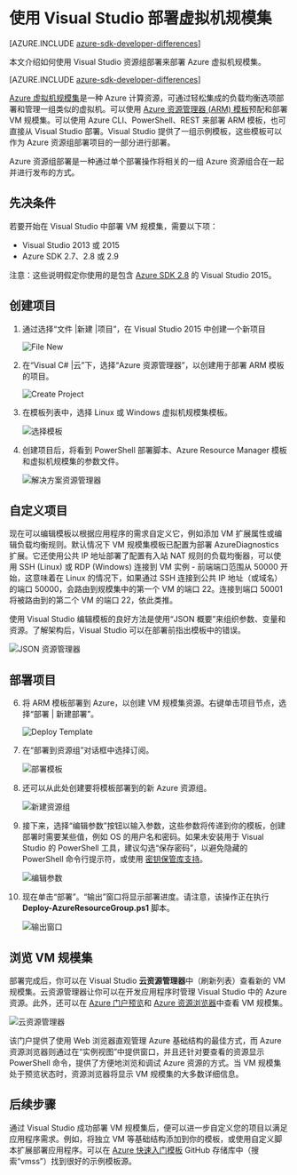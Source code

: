 <properties
	pageTitle="使用 Visual Studio 部署虚拟机规模集 | Azure"
	description="使用 Visual Studio 和 Resource Manager 模板部署虚拟机规模集"
	services="virtual-machine-scale-sets"
	documentationCenter=""
	authors="gbowerman"
	manager="timlt"
	editor=""
	tags="azure-resource-manager"/>  


<tags
	ms.service="virtual-machine-scale-sets"
	ms.workload="na"
	ms.tgt_pltfrm="na"
	ms.devlang="na"
	ms.topic="article"
	ms.date="06/13/2016"
	wacn.date="03/06/2017"
	ms.author="guybo"/>

# 使用 Visual Studio 部署虚拟机规模集

[AZURE.INCLUDE [azure-sdk-developer-differences](../../includes/azure-sdk-developer-differences.md)]

本文介绍如何使用 Visual Studio 资源组部署来部署 Azure 虚拟机规模集。

[AZURE.INCLUDE [azure-sdk-developer-differences](../../includes/azure-visual-studio-login-guide.md)]

[Azure 虚拟机规模集](https://azure.microsoft.com/blog/azure-vm-scale-sets-public-preview/)是一种 Azure 计算资源，可通过轻松集成的负载均衡选项部署和管理一组类似的虚拟机。可以使用 [Azure 资源管理器 (ARM) 模板](https://github.com/Azure/azure-quickstart-templates)预配和部署 VM 规模集。可以使用 Azure CLI、PowerShell、REST 来部署 ARM 模板，也可直接从 Visual Studio 部署。Visual Studio 提供了一组示例模板，这些模板可以作为 Azure 资源组部署项目的一部分进行部署。

Azure 资源组部署是一种通过单个部署操作将相关的一组 Azure 资源组合在一起并进行发布的方式。

## 先决条件

若要开始在 Visual Studio 中部署 VM 规模集，需要以下项：

- Visual Studio 2013 或 2015
- Azure SDK 2.7、2.8 或 2.9

注意：这些说明假定你使用的是包含 [Azure SDK 2.8](https://azure.microsoft.com/blog/announcing-the-azure-sdk-2-8-for-net/) 的 Visual Studio 2015。

## 创建项目

1. 通过选择“文件 |新建 |项目”，在 Visual Studio 2015 中创建一个新项目

	![File New][file_new]

2. 在“Visual C# |云”下，选择“Azure 资源管理器”，以创建用于部署 ARM 模板的项目。

	![Create Project][create_project]

3.  在模板列表中，选择 Linux 或 Windows 虚拟机规模集模板。

	![选择模板][select_Template]

4. 创建项目后，将看到 PowerShell 部署脚本、Azure Resource Manager 模板和虚拟机规模集的参数文件。

	![解决方案资源管理器][solution_explorer]  


## 自定义项目

现在可以编辑模板以根据应用程序的需求自定义它，例如添加 VM 扩展属性或编辑负载均衡规则。默认情况下 VM 规模集模板已配置为部署 AzureDiagnostics 扩展。它还使用公共 IP 地址部署了配置有入站 NAT 规则的负载均衡器，可以使用 SSH (Linux) 或 RDP (Windows) 连接到 VM 实例 - 前端端口范围从 50000 开始，这意味着在 Linux 的情况下，如果通过 SSH 连接到公共 IP 地址（或域名）的端口 50000，会路由到规模集中的第一个 VM 的端口 22。连接到端口 50001 将被路由到的第二个 VM 的端口 22，依此类推。

 使用 Visual Studio 编辑模板的良好方法是使用“JSON 概要”来组织参数、变量和资源。了解架构后，Visual Studio 可以在部署前指出模板中的错误。

![JSON 资源管理器][json_explorer]  


## 部署项目

6. 将 ARM 模板部署到 Azure，以创建 VM 规模集资源。右键单击项目节点，选择“部署 | 新建部署”。

	![Deploy Template][5deploy_Template]

7. 在“部署到资源组”对话框中选择订阅。

	![部署模板][6deploy_Template]

8. 还可以从此处创建要将模板部署到的新 Azure 资源组。

	![新建资源组][new_resource]

9. 接下来，选择“编辑参数”按钮以输入参数，这些参数将传递到你的模板，创建部署时需要某些值，例如 OS 的用户名和密码。如果未安装用于 Visual Studio 的 PowerShell 工具，建议勾选“保存密码”，以避免隐藏的 PowerShell 命令行提示符，或使用 [密钥保管库支持](https://azure.microsoft.com/blog/keyvault-support-for-arm-templates/)。

	![编辑参数][edit_parameters]

10. 现在单击“部署”。“输出”窗口将显示部署进度。请注意，该操作正在执行 **Deploy-AzureResourceGroup.ps1** 脚本。

	![输出窗口][output_window]  


## 浏览 VM 规模集

部署完成后，你可以在 Visual Studio **云资源管理器**中（刷新列表）查看新的 VM 规模集。云资源管理器让你可以在开发应用程序时管理 Visual Studio 中的 Azure 资源。此外，还可以在 [Azure 门户预览](https://portal.azure.cn)和 [Azure 资源浏览器](https://resources.azure.com/)中查看 VM 规模集。

![云资源管理器][cloud_explorer]

 该门户提供了使用 Web 浏览器直观管理 Azure 基础结构的最佳方式，而 Azure 资源浏览器则通过在“实例视图”中提供窗口，并且还针对要查看的资源显示 PowerShell 命令，提供了方便地浏览和调试 Azure 资源的方式。当 VM 规模集处于预览状态时，资源浏览器将显示 VM 规模集的大多数详细信息。

## 后续步骤

通过 Visual Studio 成功部署 VM 规模集后，便可以进一步自定义您的项目以满足应用程序需求。例如，将独立 VM 等基础结构添加到你的模板，或使用自定义脚本扩展部署应用程序。可以在 [Azure 快速入门模板](https://github.com/Azure/azure-quickstart-templates) GitHub 存储库中（搜索“vmss”）找到很好的示例模板源。

[file_new]: ./media/virtual-machine-scale-sets-vs-create/1-FileNew.png
[create_project]: ./media/virtual-machine-scale-sets-vs-create/2-CreateProject.png
[select_Template]: ./media/virtual-machine-scale-sets-vs-create/3b-SelectTemplateLin.png
[solution_explorer]: ./media/virtual-machine-scale-sets-vs-create/4-SolutionExplorer.png
[json_explorer]: ./media/virtual-machine-scale-sets-vs-create/10-JsonExplorer.png
[5deploy_Template]: ./media/virtual-machine-scale-sets-vs-create/5-DeployTemplate.png
[6deploy_Template]: ./media/virtual-machine-scale-sets-vs-create/6-DeployTemplate.png
[new_resource]: ./media/virtual-machine-scale-sets-vs-create/7-NewResourceGroup.png
[edit_parameters]: ./media/virtual-machine-scale-sets-vs-create/8-EditParameter.png
[output_window]: ./media/virtual-machine-scale-sets-vs-create/9-Output.png
[cloud_explorer]: ./media/virtual-machine-scale-sets-vs-create/12-CloudExplorer.png

<!---HONumber=Mooncake_1114_2016-->